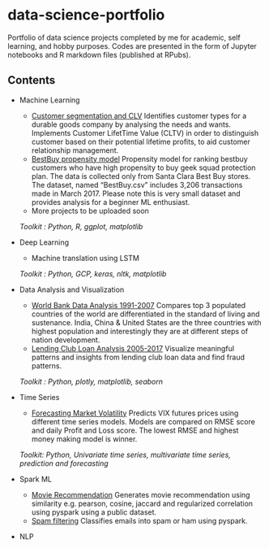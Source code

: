 # data-science-portfolio
Portfolio of data science projects completed by me for academic, self learning, and hobby purposes. Codes are presented in the form of Jupyter notebooks and R markdown files (published at RPubs).

## Contents
* Machine Learning
  * [Customer segmentation and CLV](https://github.com/dkekre21/data-science-portfolio/tree/master/Customer-Segmentation-CLV) Identifies   customer types for a durable goods company by analysing the needs and wants. Implements Customer LifetTime Value (CLTV) in order to distinguish customer based on their potential lifetime profits, to aid customer relationship management.
  * [BestBuy propensity model](http://rpubs.com/dkd260/bestbuy) Propensity model for ranking bestbuy customers who have high propensity to buy geek squad protection plan. The data is collected only from Santa Clara Best Buy stores. The dataset, named “BestBuy.csv” includes 3,206 transactions made in March 2017. Please note this is very small dataset and provides analysis for a beginner ML enthusiast.
  * More projects to be uploaded soon
  
  *Toolkit : Python, R, ggplot, matplotlib*
* Deep Learning 
  *  Machine translation using LSTM
  
  *Toolkit : Python, GCP, keras, nltk, matplotlib*
  
* Data Analysis and Visualization
  * [World Bank Data Analysis 1991-2007](https://github.com/dkekre21/World-Bank-Data-Analysis-1991-2017/blob/master/Python%20Notebook/Project%202%20-World%20Bank%20Data%20Analysis%201991%20to%202017.ipynb) Compares top 3 populated countries of the world are differentiated in the standard of living and sustenance. India, China & United States are the three countries with highest population and interestingly they are at different steps of nation development. 
  * [Lending Club Loan Analysis 2005-2017](https://github.com/dkekre21/data-science-portfolio/blob/master/Lending-Club-Loan-Analysis-2007-2015/Python%20Notebook/Lending%20Club%20-%20Data%20Visualization.ipynb) Visualize meaningful patterns and insights from lending club loan data and find fraud patterns.
  
  *Toolkit : Python, plotly, matplotlib, seaborn*
  
* Time Series
  * [Forecasting Market Volatility](https://github.com/dkekre21/data-science-portfolio/blob/master/Forecasting%20Market%20Volatility/VIX_Final_Project.html) Predicts VIX futures prices using different time series models. Models are compared on RMSE score and daily Profit and Loss score. The lowest RMSE and highest money making model is winner.
 
  *Toolkit: Python, Univariate time series, multivariate time series, prediction and forecasting*
  
* Spark ML
  * [Movie Recommendation](https://github.com/dkekre21/data-science-portfolio/blob/master/Large-Scale-Machine-Learning/Movie-Recommendation-with-Spark-ML/Movie%20recommendation%20with%20Spark%20ML) Generates movie recommendation using similarity e.g. pearson, cosine, jaccard and regularized correlation using pyspark using a public dataset.
  * [Spam filtering](https://github.com/dkekre21/data-science-portfolio/blob/master/Large-Scale-Machine-Learning/Spam%20Filtering%20with%20Spark%20ML/spam_filter.py) Classifies emails into spam or ham using pyspark.
  
* NLP

